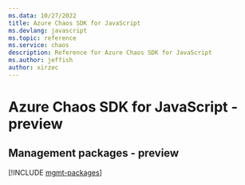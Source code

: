 ```yaml
---
ms.data: 10/27/2022
title: Azure Chaos SDK for JavaScript
ms.devlang: javascript
ms.topic: reference
ms.service: chaos
description: Reference for Azure Chaos SDK for JavaScript
ms.author: jeffish
author: xirzec
---
```

# Azure Chaos SDK for JavaScript - preview

## Management packages - preview
[!INCLUDE [mgmt-packages](chaos-mgmt-index.md)]